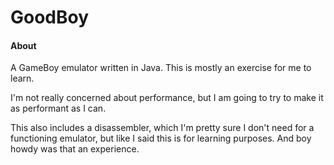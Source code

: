 # GoodBoy

#### About
A GameBoy emulator written in Java. This is mostly an exercise for me to learn.

I'm not really concerned about performance, but I am going to try to make it as performant as I can.

This also includes a disassembler, which I'm pretty sure I don't need for a functioning emulator, but like I said this is for learning purposes. And boy howdy was that an experience.